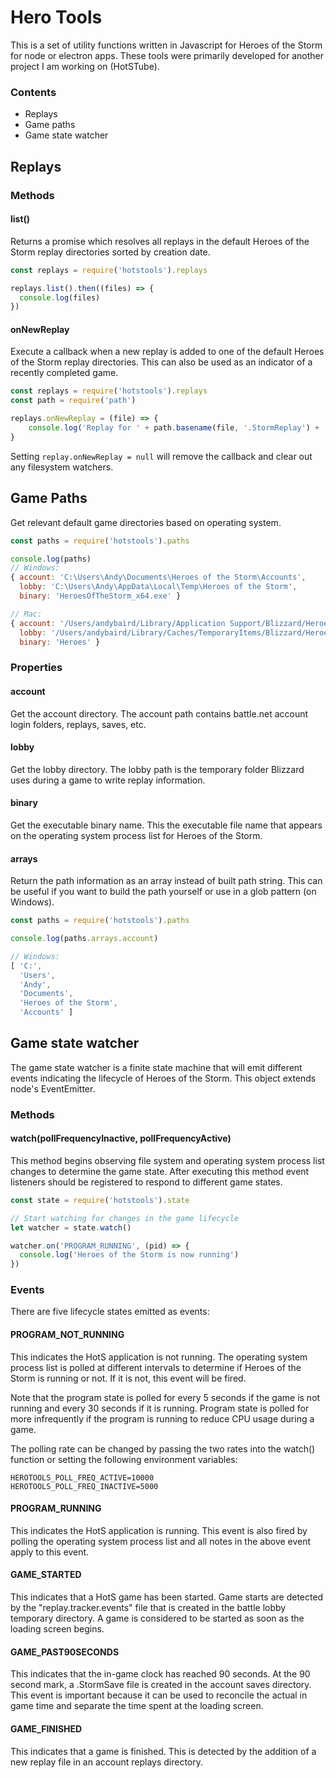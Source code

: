 # Hero Tools

This is a set of utility functions written in Javascript for Heroes of the Storm for node or electron apps. These tools were primarily developed for another project I am working on (HotSTube). 

### Contents
- Replays
- Game paths
- Game state watcher

## Replays

### Methods

#### list()

Returns a promise which resolves all replays in the default Heroes of the Storm replay directories sorted by creation date. 

```js
const replays = require('hotstools').replays

replays.list().then((files) => {
  console.log(files)
})
```

#### onNewReplay

Execute a callback when a new replay is added to one of the default Heroes of the Storm replay directories. This can also be used as an indicator of a recently completed game. 

```js
const replays = require('hotstools').replays
const path = require('path')

replays.onNewReplay = (file) => {
    console.log('Replay for ' + path.basename(file, '.StormReplay') + ' added.')
}
```

Setting `replay.onNewReplay = null` will remove the callback and clear out any filesystem watchers.

## Game Paths

Get relevant default game directories based on operating system. 

```js
const paths = require('hotstools').paths

console.log(paths)
// Windows:  
{ account: 'C:\Users\Andy\Documents\Heroes of the Storm\Accounts',
  lobby: 'C:\Users\Andy\AppData\Local\Temp\Heroes of the Storm',
  binary: 'HeroesOfTheStorm_x64.exe' }

// Mac:
{ account: '/Users/andybaird/Library/Application Support/Blizzard/Heroes of the Storm/Accounts',
  lobby: '/Users/andybaird/Library/Caches/TemporaryItems/Blizzard/Heroes of the Storm',
  binary: 'Heroes' }
```

### Properties

#### account
Get the account directory. The account path contains battle.net account login folders, replays, saves, etc. 

#### lobby
Get the lobby directory. The lobby path is the temporary folder Blizzard uses during a game to write replay information. 

#### binary
Get the executable binary name. This the executable file name that appears on the operating system process list for Heroes of the Storm. 

#### arrays
Return the path information as an array instead of built path string. This can be useful if you want to build the path yourself or use in a glob pattern (on Windows).

```js
const paths = require('hotstools').paths

console.log(paths.arrays.account)

// Windows:
[ 'C:',
  'Users',
  'Andy',
  'Documents',
  'Heroes of the Storm',
  'Accounts' ]
```

## Game state watcher
The game state watcher is a finite state machine that will emit different events indicating the lifecycle of Heroes of the Storm. This object extends node's EventEmitter. 

### Methods

#### watch(pollFrequencyInactive, pollFrequencyActive)

This method begins observing file system and operating system process list changes to determine the game state. After executing this method event listeners should be registered to respond to different game states. 

```js
const state = require('hotstools').state

// Start watching for changes in the game lifecycle
let watcher = state.watch()

watcher.on('PROGRAM_RUNNING', (pid) => {
  console.log('Heroes of the Storm is now running')
})
```

### Events

There are five lifecycle states emitted as events:

#### PROGRAM_NOT_RUNNING 

This indicates the HotS application is not running. The operating system process list is polled at different intervals to determine if Heroes of the Storm is running or not. If it is not, this event will be fired.

Note that the program state is polled for every 5 seconds if the game is not running and every 30 seconds if it is running. Program state is polled for more infrequently if the program is running to reduce CPU usage during a game. 

The polling rate can be changed by passing the two rates into the watch() function or setting the following environment variables:

```
HEROTOOLS_POLL_FREQ_ACTIVE=10000
HEROTOOLS_POLL_FREQ_INACTIVE=5000
```

#### PROGRAM_RUNNING

This indicates the HotS application is running. This event is also fired by polling the operating system process list and all notes in the above event apply to this event. 

#### GAME_STARTED

This indicates that a HotS game has been started. Game starts are detected by the "replay.tracker.events" file that is created in the battle lobby temporary directory. A game is considered to be started as soon as the loading screen begins.

#### GAME_PAST90SECONDS 

This indicates that the in-game clock has reached 90 seconds. At the 90 second mark, a .StormSave file is created in the account saves directory. This event is important because it can be used to reconcile the actual in game time and separate the time spent at the loading screen.

#### GAME_FINISHED 

This indicates that a game is finished. This is detected by the addition of a new replay file in an account replays directory. 

